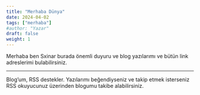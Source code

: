 ```yaml
---
title: "Merhaba Dünya"
date: 2024-04-02
tags: ["merhaba"]
#author: "Yazar"
draft: false
weight: 1
---
```


Merhaba ben Sxinar burada önemli duyuru ve blog yazılarımı ve bütün link adreslerimi bulabilirsiniz.

---
Blog’um, RSS destekler. Yazılarımı beğendiyseniz ve takip etmek isterseniz RSS okuyucunuz üzerinden blogumu takibe alabilirsiniz.



